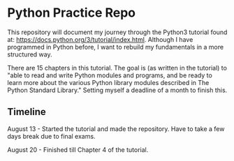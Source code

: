 # Python Practice Repo

This repository will document my journey through the Python3 tutorial found at: https://docs.python.org/3/tutorial/index.html. 
Although I have programmed in Python before, I want to rebuild my fundamentals in a more structured way. 

There are 15 chapters in this tutorial. The goal is (as written in the tutorial) to "able to read and write Python modules and programs, and be ready to learn more about the various Python library modules described in The Python Standard Library." Setting myself a deadline of a month to finish this.

## Timeline

August 13 - Started the tutorial and made the repository. Have to take a few days break due to final exams.

August 20 - Finished till Chapter 4 of the tutorial.